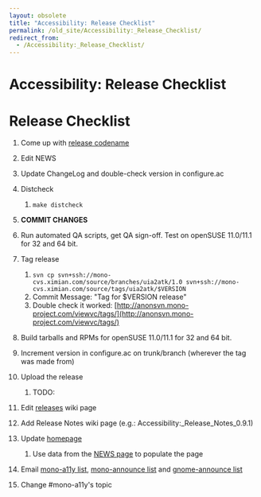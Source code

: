 ```yaml
---
layout: obsolete
title: "Accessibility: Release Checklist"
permalink: /old_site/Accessibility:_Release_Checklist/
redirect_from:
  - /Accessibility:_Release_Checklist/
---
```


Accessibility: Release Checklist
================================

Release Checklist
=================

1.  Come up with [release codename](http://en.wikipedia.org/wiki/List_of_Futurama_characters)
2.  Edit NEWS
3.  Update ChangeLog and double-check version in configure.ac
4.  Distcheck
    1.  `make distcheck`

5.  **COMMIT CHANGES**
6.  Run automated QA scripts, get QA sign-off. Test on openSUSE 11.0/11.1 for 32 and 64 bit.
7.  Tag release
    1.  `svn cp svn+ssh://mono-cvs.ximian.com/source/branches/uia2atk/1.0 svn+ssh://mono-cvs.ximian.com/source/tags/uia2atk/$VERSION`
    2.  Commit Message: "Tag for \$VERSION release"
    3.  Double check it worked: [http://anonsvn.mono-project.com/viewvc/tags/](http://anonsvn.mono-project.com/viewvc/tags/)

8.  Build tarballs and RPMs for openSUSE 11.0/11.1 for 32 and 64 bit.
9.  Increment version in configure.ac on trunk/branch (wherever the tag was made from)
10. Upload the release
    1.  TODO:

11. Edit [releases]({{site.github.url}}/Accessibility:_Releases?action=edit) wiki page
12. Add Release Notes wiki page (e.g.: Accessibility:\_Release\_Notes\_0.9.1)
13. Update [homepage]({{site.github.url}}/Accessibility?action=edit)
    1.  Use data from the [NEWS page](http://anonsvn.mono-project.com/viewvc/trunk/uia2atk/NEWS) to populate the page

14. Email [mono-a11y list](mailto:mono-a11y@forge.novell.com), [mono-announce list](mailto:mono-announce-list@lists.ximian.com) and [gnome-announce list](mailto:gnome-announce-list@lists.gnome.org)
15. Change \#mono-a11y's topic


